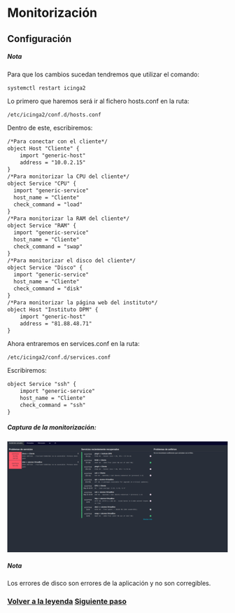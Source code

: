 # Monitorización
## Configuración
##### Nota
Para que los cambios sucedan tendremos que utilizar el comando:
```
systemctl restart icinga2
```
Lo primero que haremos será ir al fichero hosts.conf en la ruta:
```
/etc/icinga2/conf.d/hosts.conf
```
Dentro de este, escribiremos:
```
/*Para conectar con el cliente*/
object Host "Cliente" {
    import "generic-host"
    address = "10.0.2.15"
}
/*Para monitorizar la CPU del cliente*/
object Service "CPU" {
  import "generic-service"
  host_name = "Cliente"
  check_command = "load"
}
/*Para monitorizar la RAM del cliente*/
object Service "RAM" {
  import "generic-service"
  host_name = "Cliente"
  check_command = "swap"
}
/*Para monitorizar el disco del cliente*/
object Service "Disco" {
  import "generic-service"
  host_name = "Cliente"
  check_command = "disk"
}
/*Para monitorizar la página web del instituto*/
object Host "Instituto DPM" {
    import "generic-host"
    address = "81.88.48.71"
}
```
Ahora entraremos en services.conf en la ruta:
```
/etc/icinga2/conf.d/services.conf
```
Escribiremos:
```
object Service "ssh" {
    import "generic-service"
    host_name = "Cliente"
    check_command = "ssh"
}
```
##### Captura de la monitorización:

![Imagen1](imagenes/monitorizacion.png)

##### Nota
Los errores de disco son errores de la aplicación y no son corregibles. 

### [Volver a la leyenda](../index.md) [Siguiente paso](notificacion.md)
